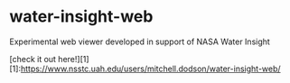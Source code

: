 # water-insight-web

Experimental web viewer developed in support of NASA Water Insight

[check it out here!][1]
[1]:https://www.nsstc.uah.edu/users/mitchell.dodson/water-insight-web/
